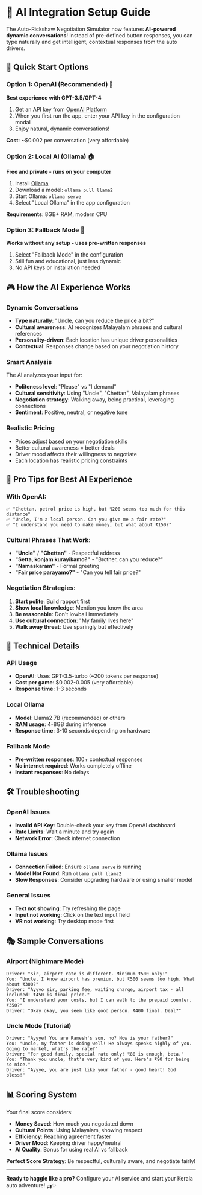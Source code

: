 # 🤖 AI Integration Setup Guide

The Auto-Rickshaw Negotiation Simulator now features **AI-powered dynamic conversations**! Instead of pre-defined button responses, you can type naturally and get intelligent, contextual responses from the auto drivers.

## 🚀 Quick Start Options

### Option 1: OpenAI (Recommended) 🎯
**Best experience with GPT-3.5/GPT-4**

1. Get an API key from [OpenAI Platform](https://platform.openai.com/api-keys)
2. When you first run the app, enter your API key in the configuration modal
3. Enjoy natural, dynamic conversations!

**Cost**: ~$0.002 per conversation (very affordable)

### Option 2: Local AI (Ollama) 🏠
**Free and private - runs on your computer**

1. Install [Ollama](https://ollama.ai/)
2. Download a model: `ollama pull llama2`
3. Start Ollama: `ollama serve`
4. Select "Local Ollama" in the app configuration

**Requirements**: 8GB+ RAM, modern CPU

### Option 3: Fallback Mode 🔄
**Works without any setup - uses pre-written responses**

1. Select "Fallback Mode" in the configuration
2. Still fun and educational, just less dynamic
3. No API keys or installation needed

## 🎮 How the AI Experience Works

### Dynamic Conversations
- **Type naturally**: "Uncle, can you reduce the price a bit?"
- **Cultural awareness**: AI recognizes Malayalam phrases and cultural references
- **Personality-driven**: Each location has unique driver personalities
- **Contextual**: Responses change based on your negotiation history

### Smart Analysis
The AI analyzes your input for:
- **Politeness level**: "Please" vs "I demand"
- **Cultural sensitivity**: Using "Uncle", "Chettan", Malayalam phrases
- **Negotiation strategy**: Walking away, being practical, leveraging connections
- **Sentiment**: Positive, neutral, or negative tone

### Realistic Pricing
- Prices adjust based on your negotiation skills
- Better cultural awareness = better deals
- Driver mood affects their willingness to negotiate
- Each location has realistic pricing constraints

## 🎯 Pro Tips for Best AI Experience

### With OpenAI:
```
✅ "Chettan, petrol price is high, but ₹200 seems too much for this distance"
✅ "Uncle, I'm a local person. Can you give me a fair rate?"
✅ "I understand you need to make money, but what about ₹150?"
```

### Cultural Phrases That Work:
- **"Uncle"** / **"Chettan"** - Respectful address
- **"Setta, konjam kurayikamo?"** - "Brother, can you reduce?"
- **"Namaskaram"** - Formal greeting
- **"Fair price parayamo?"** - "Can you tell fair price?"

### Negotiation Strategies:
1. **Start polite**: Build rapport first
2. **Show local knowledge**: Mention you know the area
3. **Be reasonable**: Don't lowball immediately  
4. **Use cultural connection**: "My family lives here"
5. **Walk away threat**: Use sparingly but effectively

## 🔧 Technical Details

### API Usage
- **OpenAI**: Uses GPT-3.5-turbo (~200 tokens per response)
- **Cost per game**: $0.002-0.005 (very affordable)
- **Response time**: 1-3 seconds

### Local Ollama
- **Model**: Llama2 7B (recommended) or others
- **RAM usage**: 4-8GB during inference
- **Response time**: 3-10 seconds depending on hardware

### Fallback Mode
- **Pre-written responses**: 100+ contextual responses
- **No internet required**: Works completely offline
- **Instant responses**: No delays

## 🛠️ Troubleshooting

### OpenAI Issues
- **Invalid API Key**: Double-check your key from OpenAI dashboard
- **Rate Limits**: Wait a minute and try again
- **Network Error**: Check internet connection

### Ollama Issues
- **Connection Failed**: Ensure `ollama serve` is running
- **Model Not Found**: Run `ollama pull llama2`
- **Slow Responses**: Consider upgrading hardware or using smaller model

### General Issues
- **Text not showing**: Try refreshing the page
- **Input not working**: Click on the text input field
- **VR not working**: Try desktop mode first

## 🎭 Sample Conversations

### Airport (Nightmare Mode)
```
Driver: "Sir, airport rate is different. Minimum ₹500 only!"
You: "Uncle, I know airport has premium, but ₹500 seems too high. What about ₹300?"
Driver: "Ayyyo sir, parking fee, waiting charge, airport tax - all included! ₹450 is final price."
You: "I understand your costs, but I can walk to the prepaid counter. ₹350?"
Driver: "Okay okay, you seem like good person. ₹400 final. Deal?"
```

### Uncle Mode (Tutorial)
```
Driver: "Ayyye! You are Ramesh's son, no? How is your father?"
You: "Uncle, my father is doing well! He always speaks highly of you. Going to market, what's the rate?"
Driver: "For good family, special rate only! ₹80 is enough, beta."
You: "Thank you uncle, that's very kind of you. Here's ₹90 for being so nice."
Driver: "Ayyye, you are just like your father - good heart! God bless!"
```

## 📊 Scoring System

Your final score considers:
- **Money Saved**: How much you negotiated down
- **Cultural Points**: Using Malayalam, showing respect
- **Efficiency**: Reaching agreement faster
- **Driver Mood**: Keeping driver happy/neutral
- **AI Quality**: Bonus for using real AI vs fallback

**Perfect Score Strategy**: Be respectful, culturally aware, and negotiate fairly!

---

**Ready to haggle like a pro?** Configure your AI service and start your Kerala auto adventure! 🛺✨ 